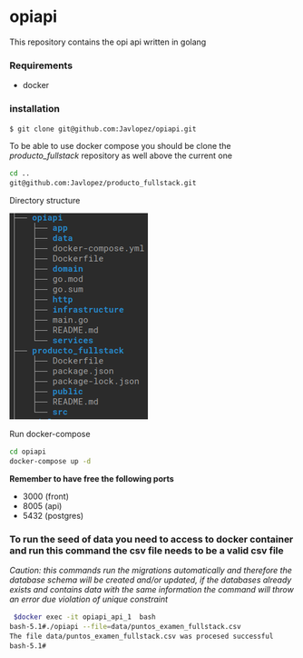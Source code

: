 # opiapi

This repository contains the opi api written in golang

### Requirements
- docker

### installation
```bash
$ git clone git@github.com:Javlopez/opiapi.git
```
To be able to use docker compose you should be clone the *producto_fullstack* repository as well 
above the current one
```bash
cd ..        
git@github.com:Javlopez/producto_fullstack.git
```  

Directory structure

![Application directory](structure.png)        


Run docker-compose
```bash  
cd opiapi
docker-compose up -d
``` 
**Remember to have free the following ports**
- 3000 (front)
- 8005 (api)
- 5432 (postgres)

### To run the seed of data you need to access to docker container and run this command the csv file needs to be a valid csv file
*Caution: this commands run the migrations automatically and therefore the database schema will be created and/or updated, if the databases already exists and contains data with the same information the command will throw an error due violation of unique constraint*
```bash 
 $docker exec -it opiapi_api_1  bash 
bash-5.1#./opiapi --file=data/puntos_examen_fullstack.csv
The file data/puntos_examen_fullstack.csv was procesed successful
bash-5.1#
```
